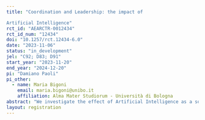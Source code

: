 ```yaml
---
title: "Coordination and Leadership: the impact of
Artificial Intelligence"
rct_id: "AEARCTR-0012434"
rct_id_num: "12434"
doi: "10.1257/rct.12434-6.0"
date: "2023-11-06"
status: "in_development"
jel: "C92; D83; D91"
start_year: "2023-11-20"
end_year: "2024-12-20"
pi: "Damiano Paoli"
pi_other:
  - name: Maria Bigoni
    email: maria.bigoni@unibo.it
    affiliation: Alma Mater Studiorum - Università di Bologna
abstract: "We investigate the effect of Artificial Intelligence as a source of help for the leader of a group that is facing a coordination dilemma. In an on-line experiment, subjects play a one-shot minimum effort game with leadership. The group leader must send a short message to their teammates to enhance coordination. First, the leader writes the message, then they see ChatGPT's output for the same task and decide whether to send their own text or the one produced by the chatbot. Followers are informed whether the leader sent their own message or the one produced by ChatGPT, before making their decision. With this approach, we want to compare the differences in coordination levels and elicited beliefs between the groups with a human-written leader's message and those with an AI-generated one."
layout: registration
---
```



